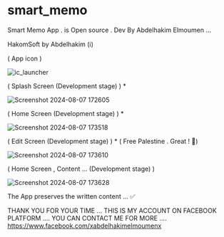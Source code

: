 # smart_memo 

Smart Memo App . is Open source .
Dev By Abdelhakim Elmoumen  ...

HakomSoft by Abdelhakim (ℹ️)

( App icon )

![ic_launcher](https://github.com/user-attachments/assets/663d0b18-1e54-4250-9a40-6c6e4b509907) 


( Splash Screen (Development stage) ) *


![Screenshot 2024-08-07 172605](https://github.com/user-attachments/assets/c6f97bdb-4f75-4f72-9e86-03defd0aa9e2)


( Home Screen (Development stage) ) *


![Screenshot 2024-08-07 173518](https://github.com/user-attachments/assets/e411a023-18c3-4fe5-a054-6e67347ca4c5)


(  Edit Screen (Development stage) ) * ( Free Palestine . Great ! 🩷)


![Screenshot 2024-08-07 173610](https://github.com/user-attachments/assets/429ebd46-366b-45a9-bf06-497e59235820)


(  Home Screen , Content ... (Development stage) ) 


![Screenshot 2024-08-07 173628](https://github.com/user-attachments/assets/66af8dfa-4ab6-4e5c-8f43-122d8d79b65c)



The App preserves the written content ... ✅



THANK YOU FOR YOUR TIME ...
THIS IS MY ACCOUNT ON FACEBOOK PLATFORM .... YOU CAN CONTACT ME FOR MORE ....
https://www.facebook.com/xabdelhakimelmoumenx


